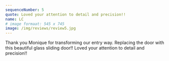 ```yaml
---
sequenceNumber: 5
quote: Loved your attention to detail and precision!!
name: LC
# image formaat: 545 x 745
image: /img/reviews/review5.jpg 
---
```

Thank you Monique for transforming our entry way. Replacing the door with this beautiful glass sliding door!! Loved your attention to detail and precision!!
